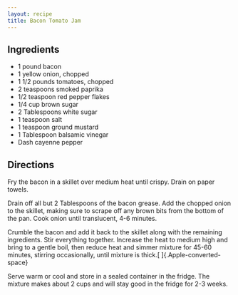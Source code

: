 ```yaml
---
layout: recipe
title: Bacon Tomato Jam
---
```


## Ingredients

* 1 pound bacon
* 1 yellow onion, chopped
* 1 1/2 pounds tomatoes, chopped
* 2 teaspoons smoked paprika
* 1/2 teaspoon red pepper flakes
* 1/4 cup brown sugar
* 2 Tablespoons white sugar
* 1 teaspoon salt
* 1 teaspoon ground mustard
* 1 Tablespoon balsamic vinegar
* Dash cayenne pepper

## Directions

Fry the bacon in a skillet over medium heat until crispy. Drain on paper
towels.

Drain off all but 2 Tablespoons of the bacon grease. Add the chopped
onion to the skillet, making sure to scrape off any brown bits from the
bottom of the pan. Cook onion until translucent, 4-6 minutes.

Crumble the bacon and add it back to the skillet along with the
remaining ingredients. Stir everything together. Increase the heat to
medium high and bring to a gentle boil, then reduce heat and simmer
mixture for 45-60 minutes, stirring occasionally, until mixture is
thick.[ ]{.Apple-converted-space}

Serve warm or cool and store in a sealed container in the fridge. The
mixture makes about 2 cups and will stay good in the fridge for 2-3
weeks.
